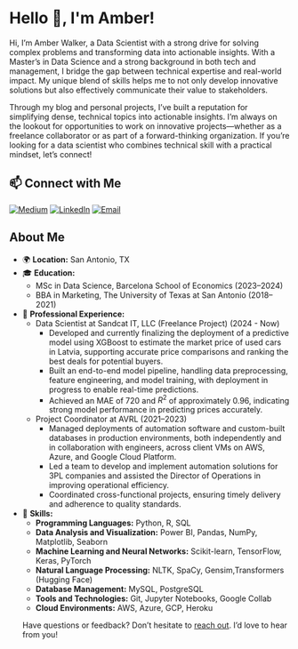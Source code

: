 # Hello 👋, I'm Amber!

Hi, I’m Amber Walker, a Data Scientist with a strong drive for solving complex problems and 
transforming data into actionable insights. With a Master’s in Data Science and a 
strong background in both tech and management, I bridge the gap between technical expertise and 
real-world impact. My unique blend of skills helps me to not only develop innovative 
solutions but also effectively communicate their value to stakeholders.

Through my blog and personal projects, I’ve built a reputation for simplifying dense, 
technical topics into actionable insights. I’m always on the lookout for opportunities to work on 
innovative projects—whether as a freelance collaborator or as part of a forward-thinking 
organization. If you’re looking for a data scientist who combines technical skill with a practical 
mindset, let’s connect!

## 📫 Connect with Me
[![Medium](https://img.shields.io/badge/Medium-12100E?style=for-the-badge&logo=medium&logoColor=white)](https://medium.com/@datawithamber)
[![LinkedIn](https://img.shields.io/badge/LinkedIn-0A66C2?style=for-the-badge&logo=linkedin&logoColor=white)](https://www.linkedin.com/in/amber-walker-/)
[![Email](https://img.shields.io/badge/Email-D14836?style=for-the-badge&logo=gmail&logoColor=white)](mailto:amberwalker907@gmail.com)


## About Me

- 🌍 **Location:** San Antonio, TX
- 🎓 **Education:**
  - MSc in Data Science, Barcelona School of Economics (2023–2024)
  - BBA in Marketing, The University of Texas at San Antonio (2018–2021)
- 📝 **Professional Experience:**
  - Data Scientist at Sandcat IT, LLC (Freelance Project) (2024 - Now)
    - Developed and currently finalizing the deployment of a predictive model using XGBoost to estimate the market price of used cars in Latvia, supporting accurate price comparisons and ranking the best deals for potential buyers.
    - Built an end-to-end model pipeline, handling data preprocessing, feature engineering, and model training, with deployment in progress to enable real-time predictions.
    - Achieved an MAE of 720 and $R^2$ of approximately 0.96, indicating strong model performance in predicting prices accurately.
  - Project Coordinator at AVRL (2021–2023)
    - Managed deployments of automation software and custom-built databases in production environments, both independently and in collaboration with engineers, across client VMs on AWS, Azure, and Google Cloud Platform.
    - Led a team to develop and implement automation solutions for 3PL companies and assisted the Director of Operations in improving operational efficiency.
    - Coordinated cross-functional projects, ensuring timely delivery and adherence to quality standards.
- 💼 **Skills:**
  - **Programming Languages:** Python, R, SQL
  - **Data Analysis and Visualization:** Power BI, Pandas, NumPy, Matplotlib, Seaborn
  - **Machine Learning and Neural Networks:** Scikit-learn, TensorFlow, Keras, PyTorch
  - **Natural Language Processing:** NLTK, SpaCy, Gensim,Transformers (Hugging Face)
  - **Database Management:** MySQL, PostgreSQL
  - **Tools and Technologies:** Git, Jupyter Notebooks, Google Collab
  - **Cloud Environments:** AWS, Azure, GCP, Heroku
  <p>
      Have questions or feedback? Don’t hesitate to <a href="amberwalker907@gamil.com" aria-label="Email">reach out</a>. I’d love to hear from you!
  </p>

